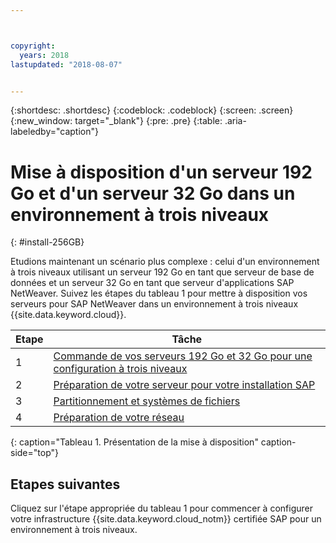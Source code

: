```yaml
---



copyright:
  years: 2018
lastupdated: "2018-08-07"


---
```


{:shortdesc: .shortdesc}
{:codeblock: .codeblock}
{:screen: .screen}
{:new_window: target="_blank"}
{:pre: .pre}
{:table: .aria-labeledby="caption"}

# Mise à disposition d'un serveur 192 Go et d'un serveur 32 Go dans un environnement à trois niveaux
{: #install-256GB}

Etudions maintenant un scénario plus complexe : celui d'un environnement à trois niveaux utilisant un serveur 192 Go en tant que serveur de base de données et un serveur 32 Go en tant que serveur d'applications SAP NetWeaver. Suivez les étapes du tableau 1 pour mettre à disposition vos serveurs pour SAP NetWeaver dans un environnement à trois niveaux {{site.data.keyword.cloud}}.

| Etape | Tâche |
| --- | --- |
| 1 | [Commande de vos serveurs 192 Go et 32 Go pour une configuration à trois niveaux](/docs/infrastructure/sap-netweaver-ms-qrg/ms-set-up-infrastructure-three-tier.html) |
| 2 | [Préparation de votre serveur pour votre installation SAP](/docs/infrastructure/sap-netweaver-ms-qrg/ms-prepare-server-256GB.html) |
| 3 | [Partitionnement et systèmes de fichiers](/docs/infrastructure/sap-netweaver-ms-qrg/ms-partition-256GB.html) |
| 4 | [Préparation de votre réseau](/docs/infrastructure/sap-netweaver-ms-qrg/ms-prepare-network.html#network) |
{: caption="Tableau 1. Présentation de la mise à disposition" caption-side="top"} 

## Etapes suivantes

Cliquez sur l'étape appropriée du tableau 1 pour commencer à configurer votre infrastructure {{site.data.keyword.cloud_notm}} certifiée SAP pour un environnement à trois niveaux.
